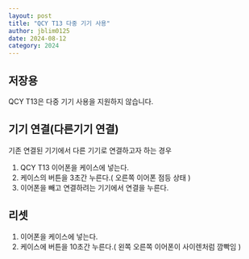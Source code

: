 ```yaml
---
layout: post
title: "QCY T13 다중 기기 사용"
author: jblim0125
date: 2024-08-12
category: 2024
---
```


## 저장용

QCY T13은 다중 기기 사용을 지원하지 않습니다.

## 기기 연결(다른기기 연결)

기존 연결된 기기에서 다른 기기로 연결하고자 하는 경우

1. QCY T13 이어폰을 케이스에 넣는다.  
2. 케이스의 버튼을 3초간 누른다.( 오른쪽 이어폰 점등 상태 )  
3. 이어폰을 빼고 연결하려는 기기에서 연결을 누른다.  

## 리셋

1. 이어폰을 케이스에 넣는다.  
2. 케이스에 버튼을 10초간 누른다.( 왼쪽 오른쪽 이어폰이 사이렌처럼 깜빡임 )  
